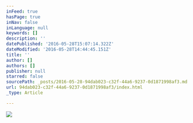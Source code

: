 ```yaml
---
inFeed: true
hasPage: true
inNav: false
inLanguage: null
keywords: []
description: ''
datePublished: '2016-05-28T15:07:14.322Z'
dateModified: '2016-05-28T14:44:45.151Z'
title: ''
author: []
authors: []
publisher: null
starred: false
sourcePath: _posts/2016-05-28-94dab023-c32f-44a6-9237-0d1871998af3.md
url: 94dab023-c32f-44a6-9237-0d1871998af3/index.html
_type: Article

---
```

![](https://the-grid-user-content.s3-us-west-2.amazonaws.com/27775c00-f6f5-4c47-a043-460ba466858b.jpg)